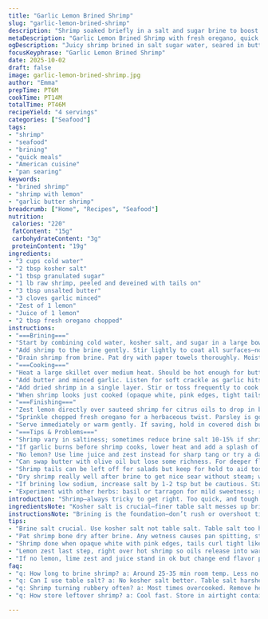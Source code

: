 ```yaml
---
title: "Garlic Lemon Brined Shrimp"
slug: "garlic-lemon-brined-shrimp"
description: "Shrimp soaked briefly in a salt and sugar brine to boost juiciness and snap. Quick pan-seared in butter and garlic till tails curl and color pops bright pink. Finished with fresh lemon zest, juice, and chopped parsley for a punchy, fresh hit. Uses kosher salt adjusted for brine strength. Sugar softens shrimp texture, balances salt harshness. Substituted fresh oregano for parsley for earthy twist. Works with peeled or unpeeled shrimp. Watch closely to avoid rubbery texture—shrimp done when opaque and tails curl tightly. Simple, fast, and full of contrasting flavors. Perfect for weeknight dinner or casual gathering."
metaDescription: "Garlic Lemon Brined Shrimp with fresh oregano, quick pan sear in butter and garlic, brightened by lemon zest and juice. Juicy, snap texture from salt sugar brine."
ogDescription: "Juicy shrimp brined in salt sugar water, seared in butter garlic, finished with lemon and fresh oregano. Watch tails curl, flesh turn pink, avoid rubbery bite."
focusKeyphrase: "Garlic Lemon Brined Shrimp"
date: 2025-10-02
draft: false
image: garlic-lemon-brined-shrimp.jpg
author: "Emma"
prepTime: PT6M
cookTime: PT14M
totalTime: PT46M
recipeYield: "4 servings"
categories: ["Seafood"]
tags:
- "shrimp"
- "seafood"
- "brining"
- "quick meals"
- "American cuisine"
- "pan searing"
keywords:
- "brined shrimp"
- "shrimp with lemon"
- "garlic butter shrimp"
breadcrumb: ["Home", "Recipes", "Seafood"]
nutrition: 
 calories: "220"
 fatContent: "15g"
 carbohydrateContent: "3g"
 proteinContent: "19g"
ingredients:
- "3 cups cold water"
- "2 tbsp kosher salt"
- "1 tbsp granulated sugar"
- "1 lb raw shrimp, peeled and deveined with tails on"
- "3 tbsp unsalted butter"
- "3 cloves garlic minced"
- "Zest of 1 lemon"
- "Juice of 1 lemon"
- "2 tbsp fresh oregano chopped"
instructions:
- "===Brining==="
- "Start by combining cold water, kosher salt, and sugar in a large bowl. Stir until salt and sugar dissolve fully; no gritty bits left. This brine firms shrimp flesh and stops dryness during cooking. Avoid regular table salt; it’s too harsh, can make shrimp taste off."
- "Add shrimp to the brine gently. Stir lightly to coat all surfaces—no pounding or rough mixing. Set aside at room temp for about 25-35 minutes. Watch the surface tension of shrimp; firm but not rubbery is your target. Over-brining turns shrimp mushy."
- "Drain shrimp from brine. Pat dry with paper towels thoroughly. Moisture causes spitting in pan and prevents proper sear crispness. Don’t skip drying step."
- "===Cooking==="
- "Heat a large skillet over medium heat. Should be hot enough for butter to foam as it melts but not brown yet. Butter browns fast; if it burns, flavors turn bitter."
- "Add butter and minced garlic. Listen for soft crackle as garlic hits butter—aroma should be sharp but not burnt. If garlic browns too quickly, reduce heat."
- "Add dried shrimp in a single layer. Stir or toss frequently to cook evenly. You want to see tails curl tight and shrimp flesh brighten pink with opaque centers. This usually takes around 8-12 minutes but don’t trust time blindly. Watch color and tail shape instead."
- "When shrimp looks just cooked (opaque white, pink edges, tight tails) remove from heat immediately. Residual heat will keep cooking. Overcooked shrimp gets rubbery and tough."
- "===Finishing==="
- "Zest lemon directly over sauteed shrimp for citrus oils to drop in bubbles of warm butter. Squeeze fresh lemon juice and stir in quickly to lift flavors—don’t wait or it’ll cook off and lose brightness."
- "Sprinkle chopped fresh oregano for a herbaceous twist. Parsley is good but oregano adds earth and slight pepperiness. Mix well."
- "Serve immediately or warm gently. If saving, hold in covered dish but add lemon and herbs fresh at serving to keep zing."
- "===Tips & Problems==="
- "Shrimp vary in saltiness; sometimes reduce brine salt 10-15% if shrimp seem already briny (frozen, previously salted)."
- "If garlic burns before shrimp cooks, lower heat and add a splash of water or white wine to cool pan briefly."
- "No lemon? Use lime juice and zest instead for sharp tang or try a dash of white vinegar as last step for brightness."
- "Can swap butter with olive oil but lose some richness. For deeper flavor, brown butter is nice but tricky—watch carefully."
- "Shrimp tails can be left off for salads but keep for hold to aid tossing and dramatic curls."
- "Dry shrimp really well after brine to get nice sear without steam; wet pan means steamed shrimp, not browned."
- "If brining low sodium, increase salt by 1-2 tsp but be cautious. Start milder next time and build flavor."
- "Experiment with other herbs: basil or tarragon for mild sweetness; rosemary for piney punch but use sparingly."
introduction: "Shrimp—always tricky to get right. Too quick, and tough as tires; too long in salty water, mush city. Learned to brine briefly, just enough to pump up moisture while keeping snap. Sugar smooths the edge salt brings. I swapped parsley out for oregano—adds earth I didn’t expect but love. Butter and garlic crackling in hot pan. The sizzle and that smell? Instant happiness. Time stamps lie. Shrimp talk with color and curl. Pink glow, tight tails tell me done. Overcook, rubber factory. Beef up brine salt if shrimp taste flat. Lemon zest and juice at the end waking up the fat. This method? A reliable hitter for me. The science, the smells, the textures. Balance. Try it my way, or put your own spin."
ingredientsNote: "Kosher salt is crucial—finer table salt messes up brine salinity and texture. Sugar is subtle but necessary; try brown sugar for deep flavor twist but keep quantity same to avoid cloying. Fresh lemon key here; bottled juice lacks punch. Butter can be replaced with olive oil for dairy sensitivity, though flavor dims. Garlic must be fresh, minced fine for quick release but watch scorching. Oregano swap isn’t mandatory; parsley or cilantro work but change flavor profile. Shrimp: fresh or good-quality frozen both okay; thaw fully and pat dry. Tail on shrimp cooks easier and looks better but can peel after cooking for sandwiches or salads. Rarely do I cook with pre-cooked shrimp; texture suffers."
instructionsNote: "Brining is the foundation—don’t rush or overshoot time. Salt dissolves quickly in cold water; stir till no grains. Brining longer than 35 minutes softens shrimp too much. Dry shrimp well here; moisture means steaming, not searing. Skillet temp is key: medium heat yields buttery sizzle without burning garlic. Toss shrimp often so all sides get touched and color evenly distributed. Shrimp done when opaque with pink highlight, tails curl like question marks. Adding lemon zest and juice off heat preserves freshness; too hot and acid dulls. Oregano tossed last preserves herb oils, giving bright lift. If garlic burns before shrimp finish, lower temp, add liquid to balance. Timing flexible: look, smell, feel shrimp doneness. Scramble free from timers, listen to kitchen signals."
tips:
- "Brine salt crucial. Use kosher salt not table salt. Table salt too harsh, throws balance. Sugar softens shrimp texture subtly, same amount brown sugar swap if deeper flavor desired. Brine time 25-35 min max. Too short, shrimp dry. Too long mushy. Room temp brining, no fridge, keeps texture right."
- "Pat shrimp bone dry after brine. Any wetness causes pan spitting, steam kills crisp edges. Dry with paper towels well. Watch skillet temp medium heat. Butter melts fast, foam appears, no browning yet. Burnt butter ruins garlic aroma. If garlic scorches first, lower heat or add splash water to cool pan quickly."
- "Shrimp done when opaque white with pink edges, tails curl tight like question marks. Don’t trust timers blindly; visual and smell clues better. Overcooked shrimps tough and rubbery, short cook time and frequent toss needed. Stir or toss often; single layering ensures even cooking and color."
- "Lemon zest last step, right over hot shrimp so oils release into warm butter bubbles. Add juice quick after zest or lemon brightness cooks off. Fresh oregano swapped for parsley here—earthier, slightly peppery. Add herbs off heat to preserve delicate oils and bright flavor, not cooked down."
- "If no lemon, lime zest and juice stand in ok but change end flavor profile. Or splash white vinegar for bright acid note post cook. Butter can be replaced with olive oil for dairy sensitivity but loses richness; brown butter adds deep notes but watch carefully to avoid bitterness. Adjust salt in brine for frozen or precooked shrimp; reduce 10-15% if shrimp taste briny already."
faq:
- "q: How long to brine shrimp? a: Around 25-35 min room temp. Less no effect. More mushy risk. Watch texture not clock. Surface tension forms; firm but not rubbery. Don’t fridge if possible; slows salt dissolve."
- "q: Can I use table salt? a: No kosher salt better. Table salt harsher, uneven dissolve messes with texture and salinity. If only table salt, reduce amounts and stir longer till clear. Brine balance key."
- "q: Shrimp turning rubbery often? a: Most times overcooked. Remove heat once opaque, tails curled tight. Residual heat finishes gently. Dry before sear to avoid steaming. Toss often in pan for even color and cooking."
- "q: How store leftover shrimp? a: Cool fast. Store in airtight container refrigerated 1-2 days max. Reheat gently to avoid toughness. Add lemon juice and herbs fresh before serving again. Don’t freeze cooked shrimp again; texture degrades."

---
```


